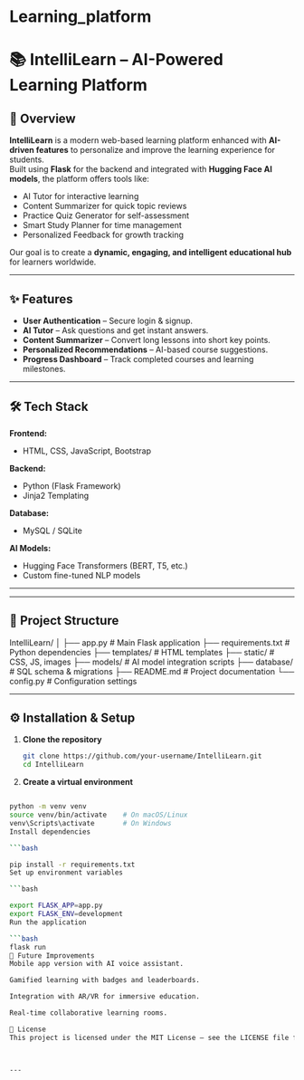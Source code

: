 ﻿# Learning_platform
# 📚 IntelliLearn – AI-Powered Learning Platform

## 🚀 Overview
**IntelliLearn** is a modern web-based learning platform enhanced with **AI-driven features** to personalize and improve the learning experience for students.  
Built using **Flask** for the backend and integrated with **Hugging Face AI models**, the platform offers tools like:
- AI Tutor for interactive learning
- Content Summarizer for quick topic reviews
- Practice Quiz Generator for self-assessment
- Smart Study Planner for time management
- Personalized Feedback for growth tracking

Our goal is to create a **dynamic, engaging, and intelligent educational hub** for learners worldwide.

---

## ✨ Features
- **User Authentication** – Secure login & signup.
- **AI Tutor** – Ask questions and get instant answers.
- **Content Summarizer** – Convert long lessons into short key points.
- **Personalized Recommendations** – AI-based course suggestions.
- **Progress Dashboard** – Track completed courses and learning milestones.

---

## 🛠 Tech Stack
**Frontend:**
- HTML, CSS, JavaScript, Bootstrap

**Backend:**
- Python (Flask Framework)
- Jinja2 Templating

**Database:**
- MySQL / SQLite

**AI Models:**
- Hugging Face Transformers (BERT, T5, etc.)
- Custom fine-tuned NLP models

---


---

## 📂 Project Structure
IntelliLearn/
│
├── app.py # Main Flask application
├── requirements.txt # Python dependencies
├── templates/ # HTML templates
├── static/ # CSS, JS, images
├── models/ # AI model integration scripts
├── database/ # SQL schema & migrations
├── README.md # Project documentation
└── config.py # Configuration settings



---

## ⚙️ Installation & Setup
1. **Clone the repository**
   ```bash
   git clone https://github.com/your-username/IntelliLearn.git
   cd IntelliLearn


2. **Create a virtual environment**

```bash

python -m venv venv
source venv/bin/activate    # On macOS/Linux
venv\Scripts\activate       # On Windows
Install dependencies

```bash

pip install -r requirements.txt
Set up environment variables

```bash

export FLASK_APP=app.py
export FLASK_ENV=development
Run the application

```bash
flask run
🌟 Future Improvements
Mobile app version with AI voice assistant.

Gamified learning with badges and leaderboards.

Integration with AR/VR for immersive education.

Real-time collaborative learning rooms.

📜 License
This project is licensed under the MIT License – see the LICENSE file for details.



---





